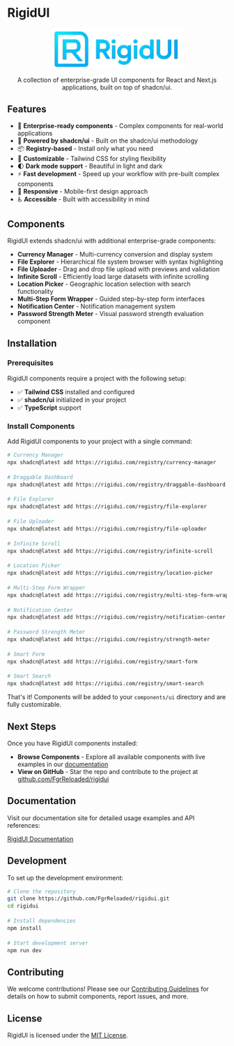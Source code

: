# RigidUI

<p align="center">
  <img src="public/logo.png" alt="RigidUI Logo" width="300" />
</p>

<p align="center">
  A collection of enterprise-grade UI components for React and Next.js applications, built on top of shadcn/ui.
</p>

## Features

- 🧩 **Enterprise-ready components** - Complex components for real-world applications
- 🔌 **Powered by shadcn/ui** - Built on the shadcn/ui methodology
- 📦 **Registry-based** - Install only what you need
- 🎨 **Customizable** - Tailwind CSS for styling flexibility
- 🌓 **Dark mode support** - Beautiful in light and dark
- ⚡ **Fast development** - Speed up your workflow with pre-built complex components
- 📱 **Responsive** - Mobile-first design approach
- ♿ **Accessible** - Built with accessibility in mind

## Components

RigidUI extends shadcn/ui with additional enterprise-grade components:

- **Currency Manager** - Multi-currency conversion and display system
- **File Explorer** - Hierarchical file system browser with syntax highlighting
- **File Uploader** - Drag and drop file upload with previews and validation
- **Infinite Scroll** - Efficiently load large datasets with infinite scrolling
- **Location Picker** - Geographic location selection with search functionality
- **Multi-Step Form Wrapper** - Guided step-by-step form interfaces
- **Notification Center** - Notification management system
- **Password Strength Meter** - Visual password strength evaluation component

## Installation

### Prerequisites

RigidUI components require a project with the following setup:

- ✅ **Tailwind CSS** installed and configured
- ✅ **shadcn/ui** initialized in your project
- ✅ **TypeScript** support

### Install Components

Add RigidUI components to your project with a single command:

```bash
# Currency Manager
npx shadcn@latest add https://rigidui.com/registry/currency-manager

# Draggable Dashboard
npx shadcn@latest add https://rigidui.com/registry/draggable-dashboard

# File Explorer
npx shadcn@latest add https://rigidui.com/registry/file-explorer

# File Uploader
npx shadcn@latest add https://rigidui.com/registry/file-uploader

# Infinite Scroll
npx shadcn@latest add https://rigidui.com/registry/infinite-scroll

# Location Picker
npx shadcn@latest add https://rigidui.com/registry/location-picker

# Multi-Step Form Wrapper
npx shadcn@latest add https://rigidui.com/registry/multi-step-form-wrapper

# Notification Center
npx shadcn@latest add https://rigidui.com/registry/notification-center

# Password Strength Meter
npx shadcn@latest add https://rigidui.com/registry/strength-meter

# Smart Form
npx shadcn@latest add https://rigidui.com/registry/smart-form

# Smart Search
npx shadcn@latest add https://rigidui.com/registry/smart-search
```

That's it! Components will be added to your `components/ui` directory and are fully customizable.

## Next Steps

Once you have RigidUI components installed:

- **Browse Components** - Explore all available components with live examples in our [documentation](https://rigidui.com/docs/components)
- **View on GitHub** - Star the repo and contribute to the project at [github.com/FgrReloaded/rigidui](https://github.com/FgrReloaded/rigidui)

## Documentation

Visit our documentation site for detailed usage examples and API references:

[RigidUI Documentation](https://rigidui.com/docs)

## Development

To set up the development environment:

```bash
# Clone the repository
git clone https://github.com/FgrReloaded/rigidui.git
cd rigidui

# Install dependencies
npm install

# Start development server
npm run dev
```

## Contributing

We welcome contributions! Please see our [Contributing Guidelines](./CONTRIBUTING.md) for details on how to submit components, report issues, and more.

## License

RigidUI is licensed under the [MIT License](./LICENSE).
